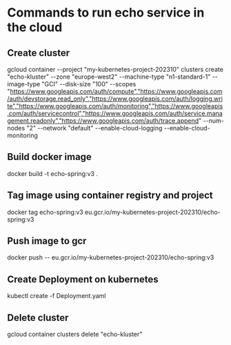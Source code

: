# Commands to run echo service in the cloud

## Create cluster
gcloud container --project "my-kubernetes-project-202310" clusters create "echo-kluster" --zone "europe-west2" --machine-type "n1-standard-1" --image-type "GCI" --disk-size "100" --scopes "https://www.googleapis.com/auth/compute","https://www.googleapis.com/auth/devstorage.read_only","https://www.googleapis.com/auth/logging.write","https://www.googleapis.com/auth/monitoring","https://www.googleapis.com/auth/servicecontrol","https://www.googleapis.com/auth/service.management.readonly","https://www.googleapis.com/auth/trace.append" --num-nodes "2" --network "default" --enable-cloud-logging --enable-cloud-monitoring

## Build docker image
docker build -t echo-spring:v3 .

## Tag image using container registry and project 
docker tag echo-spring:v3 eu.gcr.io/my-kubernetes-project-202310/echo-spring:v3

## Push image to gcr
docker push -- eu.gcr.io/my-kubernetes-project-202310/echo-spring:v3

## Create Deployment on kubernetes
kubectl create -f Deployment.yaml

## Delete cluster
gcloud container clusters delete "echo-kluster"
